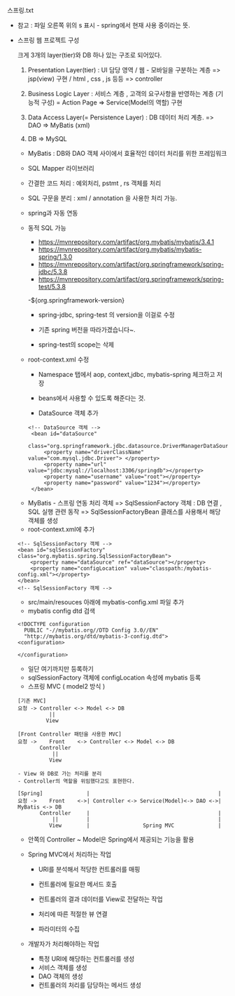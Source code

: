 스프링.txt
- 참고 : 파일 오른쪽 위의 s 표시 - spring에서 현재 사용 중이라는 뜻.
- 스프링 웹 프로젝트 구성 

	크게 3개의 layer(tier)와 DB 하나 있는 구조로 되어있다. 
	
	1) Presentation Layer(tier) : UI 담당 영역 / 웹 - 모바일을 구분하는 계층
		=> jsp(view) 구현 / html , css , js 등등 
		=> controller  
	
	2) Business Logic Layer : 서비스 계층 , 고객의 요구사항을 반영하는 계층 (기능적 구성) = Action Page 
		=> Service(Model의 역할) 구현 
		
	3) Data Access Layer(= Persistence Layer) : DB 데이터 처리 계층. 
		=> DAO 
		=> MyBatis (xml)
		
	4) DB
		=> MySQL
		
		
		
	* MyBatis : DB와 DAO 객체 사이에서 효율적인 데이터 처리를 위한 프레임워크  
	- SQL Mapper 라이브러리  
	- 간결한 코드 처리 : 예외처리, pstmt , rs 객체를 처리 
	- SQL 구문을 분리 : xml / annotation 을 사용한 처리 가능. 
	- spring과 자동 연동
	- 동적 SQL 가능 
	   
	   - https://mvnrepository.com/artifact/org.mybatis/mybatis/3.4.1
	   - https://mvnrepository.com/artifact/org.mybatis/mybatis-spring/1.3.0
	   - https://mvnrepository.com/artifact/org.springframework/spring-jdbc/5.3.8
	   - https://mvnrepository.com/artifact/org.springframework/spring-test/5.3.8
	   
	   -${org.springframework-version} 
	   - spring-jdbc, spring-test 의 version을 이걸로 수정 
	   - 기존 spring 버전을 따라가겠습니다~. 
	   
	   - spring-test의 scope는 삭제 
	   
   - root-context.xml 수정 
       - Namespace 탭에서 aop, context,jdbc, mybatis-spring 체크하고 저장 
       - beans에서 사용할 수 있도록 해준다는 것.
	   
	   - DataSource 객체 추가
	   ``` 
	   <!-- DataSource 객체 -->
		<bean id="dataSource"
			class="org.springframework.jdbc.datasource.DriverManagerDataSource">
			<property name="driverClassName" value="com.mysql.jdbc.Driver">	</property>
			<property name="url" value="jdbc:mysql://localhost:3306/springdb"></property>
			<property name="username" value="root"></property>
			<property name="password" value="1234"></property>
		</bean>
	 	```
	 	
	* MyBatis - 스프링 연동 처리 객체 
	  => SqlSessionFactory 객체 : DB 연결 , SQL 실행 관련 동작
	 	=> SqlSessionFactoryBean 클래스를 사용해서 해당 객체를 생성
	 - root-context.xml에 추가
	```
	<!-- SqlSessionFactory 객체 -->
	<bean id="sqlSessionFactory" class="org.mybatis.spring.SqlSessionFactoryBean">
		<property name="dataSource" ref="dataSource"></property>
		<property name="configLocation" value="classpath:/mybatis-config.xml"></property>	
	</bean>
	<!-- SqlSessionFactory 객체 -->
	```
	
	- src/main/resouces 아래에 mybatis-config.xml 파일 추가 
	- mybatis config dtd 검색 
	```
	<!DOCTYPE configuration
	  PUBLIC "-//mybatis.org//DTD Config 3.0//EN"
	  "http://mybatis.org/dtd/mybatis-3-config.dtd">
	<configuration>
	
	</configuration>
	```
	- 일단 여기까지만 등록하기 
	- sqlSessionFactory 객체에 configLocation 속성에 mybatis 등록 
	
	
	* 스프링 MVC ( model2 방식 )
	```
	[기존 MVC] 
	요청 -> Controller <-> Model <-> DB
	          ||
	         View
     	
	[Front Controller 패턴을 사용한 MVC]
	요청 ->    Front    <-> Controller <-> Model <-> DB  
	       Controller 
	           ||
	          View
	
	- View 와 DB로 가는 처리를 분리 
	- Controller의 역할을 위임했다고도 표현한다.
	
	[Spring]              |                                         |              
	요청 ->    Front    <->| Controller <-> Service(Model)<-> DAO <->| MyBatis <-> DB  
	       Controller     |                                         |      
	           ||         |                                         |    
	          View        |                 Spring MVC              |
	 ```            
    - 안쪽의 Controller ~ Model은 Spring에서 제공되는 기능을 활용 
    - Spring MVC에서 처리하는 작업
       - URI를 분석해서 적당한 컨트롤러를 매핑 
       - 컨트롤러에 필요한 메서드 호출
       - 컨트롤러의 결과 데이터를 View로 전달하는 작업 
       - 처리에 따른 적절한 뷰 연결 
       
       - 파라미터의 수집 
       
    - 개발자가 처리해야하는 작업 
       - 특정 URI에 해당하는 컨트롤러를 생성
       - 서비스 객체를 생성
       - DAO 객체의 생성
       - 컨트롤러의 처리를 담당하는 메서드 생성 
